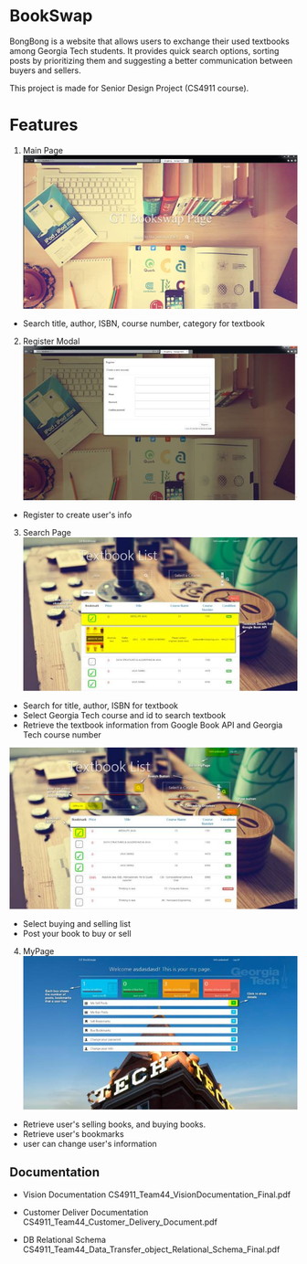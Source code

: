 # BookSwap

BongBong is a website that allows users to exchange their used textbooks among Georgia Tech students. It provides quick search options, sorting posts by prioritizing them and suggesting a better communication between buyers and sellers.

This project is made for Senior Design Project (CS4911 course).


# Features
1. Main Page
![1](screenshot/1.jpg)
* Search title, author, ISBN, course number, category for textbook

2. Register Modal
![1](screenshot/2.jpg)
* Register to create user's info 

3. Search Page
![1](screenshot/3.jpg)
* Search for title, author, ISBN for textbook
* Select Georgia Tech course and id to search textbook
* Retrieve the textbook information from Google Book API and Georgia Tech course number

![1](screenshot/4.jpg)
* Select buying and selling list
* Post your book to buy or sell

4. MyPage
![1](screenshot/5.jpg)
* Retrieve user's selling books, and buying books. 
* Retrieve user's bookmarks 
* user can change user's information

## Documentation
* Vision Documentation
CS4911_Team44_VisionDocumentation_Final.pdf

* Customer Deliver Documentation 
CS4911_Team44_Customer_Delivery_Document.pdf

* DB Relational Schema
CS4911_Team44_Data_Transfer_object_Relational_Schema_Final.pdf

